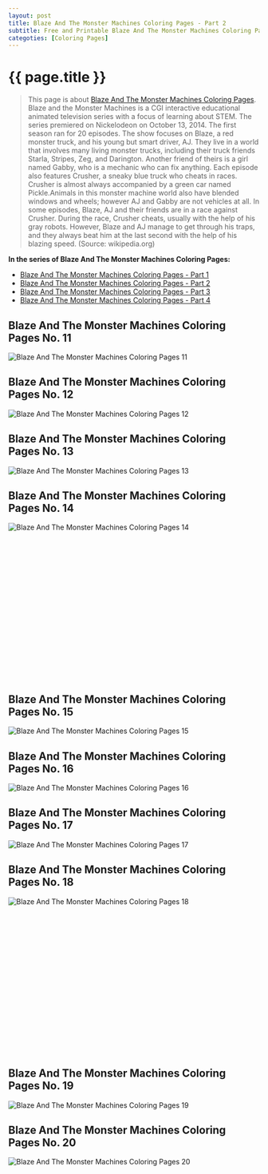 ```yaml
---
layout: post
title: Blaze And The Monster Machines Coloring Pages - Part 2
subtitle: Free and Printable Blaze And The Monster Machines Coloring Pages - Part 2
categoties: [Coloring Pages]
---
```

{{ page.title }}
================
> This page is about [Blaze And The Monster Machines Coloring Pages](https://hoanghabelle.github.io/). Blaze and the Monster Machines is a CGI interactive educational animated television series with a focus of learning about STEM. The series premiered on Nickelodeon on October 13, 2014. The first season ran for 20 episodes. The show focuses on Blaze, a red monster truck, and his young but smart driver, AJ. They live in a world that involves many living monster trucks, including their truck friends Starla, Stripes, Zeg, and Darington. Another friend of theirs is a girl named Gabby, who is a mechanic who can fix anything. Each episode also features Crusher, a sneaky blue truck who cheats in races. Crusher is almost always accompanied by a green car named Pickle.Animals in this monster machine world also have blended windows and wheels; however AJ and Gabby are not vehicles at all. In some episodes, Blaze, AJ and their friends are in a race against Crusher. During the race, Crusher cheats, usually with the help of his gray robots. However, Blaze and AJ manage to get through his traps, and they always beat him at the last second with the help of his blazing speed. (Source: wikipedia.org)

**In the series of Blaze And The Monster Machines Coloring Pages:**

* [Blaze And The Monster Machines Coloring Pages - Part 1](https://hoanghabelle.github.io/2017/11/15/Blaze-And-The-Monster-Machines-Coloring-Pages-part-1.html)
* [Blaze And The Monster Machines Coloring Pages - Part 2](https://hoanghabelle.github.io/2017/11/15/Blaze-And-The-Monster-Machines-Coloring-Pages-part-2.html)
* [Blaze And The Monster Machines Coloring Pages - Part 3](https://hoanghabelle.github.io/2017/11/15/Blaze-And-The-Monster-Machines-Coloring-Pages-part-3.html)
* [Blaze And The Monster Machines Coloring Pages - Part 4](https://hoanghabelle.github.io/2017/11/15/Blaze-And-The-Monster-Machines-Coloring-Pages-part-4.html)
## Blaze And The Monster Machines Coloring Pages No. 11
![Blaze And The Monster Machines Coloring Pages 11](https://hoanghabelle.github.io/img1/Blaze-And-The-Monster-Machines-Coloring-Pages%20(11).jpg "Blaze And The Monster Machines Coloring Pages 11")

## Blaze And The Monster Machines Coloring Pages No. 12
![Blaze And The Monster Machines Coloring Pages 12](https://hoanghabelle.github.io/img1/Blaze-And-The-Monster-Machines-Coloring-Pages%20(12).jpg "Blaze And The Monster Machines Coloring Pages 12")

## Blaze And The Monster Machines Coloring Pages No. 13
![Blaze And The Monster Machines Coloring Pages 13](https://hoanghabelle.github.io/img1/Blaze-And-The-Monster-Machines-Coloring-Pages%20(13).jpg "Blaze And The Monster Machines Coloring Pages 13")

## Blaze And The Monster Machines Coloring Pages No. 14
![Blaze And The Monster Machines Coloring Pages 14](https://hoanghabelle.github.io/img1/Blaze-And-The-Monster-Machines-Coloring-Pages%20(14).jpg "Blaze And The Monster Machines Coloring Pages 14")

<script async src="//pagead2.googlesyndication.com/pagead/js/adsbygoogle.js"></script><!-- Texxtonly --><ins class="adsbygoogle" style="display:inline-block;width:336px;height:280px" data-ad-client="ca-pub-6753140515841889" data-ad-slot="3207852233"></ins><script>(adsbygoogle = window.adsbygoogle || []).push({}); </script>

## Blaze And The Monster Machines Coloring Pages No. 15
![Blaze And The Monster Machines Coloring Pages 15](https://hoanghabelle.github.io/img1/Blaze-And-The-Monster-Machines-Coloring-Pages%20(15).jpg "Blaze And The Monster Machines Coloring Pages 15")

## Blaze And The Monster Machines Coloring Pages No. 16
![Blaze And The Monster Machines Coloring Pages 16](https://hoanghabelle.github.io/img1/Blaze-And-The-Monster-Machines-Coloring-Pages%20(16).jpg "Blaze And The Monster Machines Coloring Pages 16")

## Blaze And The Monster Machines Coloring Pages No. 17
![Blaze And The Monster Machines Coloring Pages 17](https://hoanghabelle.github.io/img1/Blaze-And-The-Monster-Machines-Coloring-Pages%20(17).jpg "Blaze And The Monster Machines Coloring Pages 17")

## Blaze And The Monster Machines Coloring Pages No. 18
![Blaze And The Monster Machines Coloring Pages 18](https://hoanghabelle.github.io/img1/Blaze-And-The-Monster-Machines-Coloring-Pages%20(18).jpg "Blaze And The Monster Machines Coloring Pages 18")

<script async src="//pagead2.googlesyndication.com/pagead/js/adsbygoogle.js"></script><!-- Texxtonly --><ins class="adsbygoogle" style="display:inline-block;width:336px;height:280px" data-ad-client="ca-pub-6753140515841889" data-ad-slot="3207852233"></ins><script>(adsbygoogle = window.adsbygoogle || []).push({}); </script>

## Blaze And The Monster Machines Coloring Pages No. 19
![Blaze And The Monster Machines Coloring Pages 19](https://hoanghabelle.github.io/img1/Blaze-And-The-Monster-Machines-Coloring-Pages%20(19).jpg "Blaze And The Monster Machines Coloring Pages 19")

## Blaze And The Monster Machines Coloring Pages No. 20
![Blaze And The Monster Machines Coloring Pages 20](https://hoanghabelle.github.io/img1/Blaze-And-The-Monster-Machines-Coloring-Pages%20(20).jpg "Blaze And The Monster Machines Coloring Pages 20")

